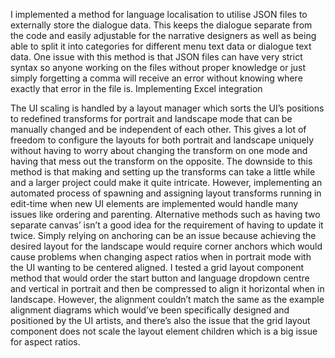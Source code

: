 I implemented a method for language localisation to utilise JSON files to externally store the dialogue data. This keeps the dialogue separate from the code and easily adjustable for the narrative designers as well as being able to split it into categories for different menu text data or dialogue text data. One issue with this method is that JSON files can have very strict syntax so anyone working on the files without proper knowledge or just simply forgetting a comma will receive an error without knowing where exactly that error in the file is. Implementing Excel integration 

The UI scaling is handled by a layout manager which sorts the UI’s positions to redefined transforms for portrait and landscape mode that can be manually changed and be independent of each other. This gives a lot of freedom to configure the layouts for both portrait and landscape uniquely without having to worry about changing the transform on one mode and having that mess out the transform on the opposite. The downside to this method is that making and setting up the transforms can take a little while and a larger project could make it quite intricate. However, implementing an automated process of spawning and assigning layout transforms running in edit-time when new UI elements are implemented would handle many issues like ordering and parenting. Alternative methods such as having two separate canvas’ isn’t a good idea for the requirement of having to update it twice. Simply relying on anchoring can be an issue because achieving the desired layout for the landscape would require corner anchors which would cause problems when changing aspect ratios when in portrait mode with the UI wanting to be centered aligned. I tested a grid layout component method that would order the start button and language dropdown centre and vertical in portrait and then be compressed to align it horizontal when in landscape. However, the alignment couldn’t match the same as the example alignment diagrams which would’ve been specifically designed and positioned by the UI artists, and there’s also the issue that the grid layout component does not scale the layout element children which is a big issue for aspect ratios.
